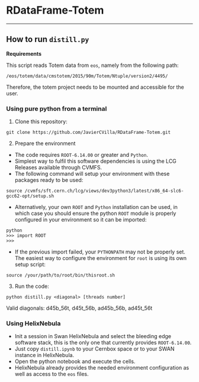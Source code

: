 # RDataFrame-Totem
---

## How to run `distill.py`

**Requirements**

This script reads Totem data from `eos`, namely from the following path:

```
/eos/totem/data/cmstotem/2015/90m/Totem/Ntuple/version2/4495/
```

 Therefore, the totem project needs to be mounted and accessible for the user.

### Using pure python from a terminal

1. Clone this repository:

```
git clone https://github.com/JavierCVilla/RDataFrame-Totem.git
```

2. Prepare the environment

  - The code requires `ROOT-6.14.00` or greater and `Python`.
  - Simplest way to fulfil this software dependencies is using the LCG Releases available through CVMFS.
  - The following command will setup your environment with these packages ready to be used:

  ```
  source /cvmfs/sft.cern.ch/lcg/views/dev3python3/latest/x86_64-slc6-gcc62-opt/setup.sh
  ```

  - Alternatively, your own `ROOT` and `Python` installation can be used, in which case you should ensure the python `ROOT` module is properly configured in your environment so it can be imported:

  ```
  python
  >>> import ROOT
  >>>
  ```

  - If the previous import failed, your `PYTHONPATH` may not be properly set. The easiest way to configure the environment for `root` is using its own setup script:

  ```
  source /your/path/to/root/bin/thisroot.sh
  ```

3. Run the code:

```
python distill.py <diagonal> [threads number]
```  
Valid diagonals: d45b_56t, d45t_56b, ad45b_56b, ad45t_56t

### Using HelixNebula

- Init a session in Swan HelixNebula and select the bleeding edge software stack, this is the only one that currently provides `ROOT-6.14.00`.
- Just copy `distill.ipynb` to your Cernbox space or to your SWAN instance in HelixNebula.
- Open the python notebook and execute the cells.
- HelixNebula already provides the needed environment configuration as well as access to the `eos` files.
